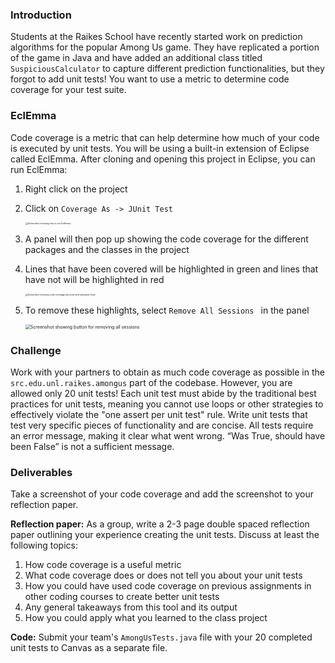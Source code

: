 ### Introduction

Students at the Raikes School have recently started work on prediction algorithms for the popular Among Us game. They have replicated a portion of the game in Java and have added an additional class titled `SuspiciousCalculator` to capture different prediction functionalities, but they forgot to add unit tests! You want to use a metric to determine code coverage for your test suite.

### EclEmma

Code coverage is a metric that can help determine how much of your code is executed by unit tests. You will be using a built-in extension of Eclipse called EclEmma. After cloning and opening this project in Eclipse, you can run EclEmma:

1. Right click on the project

2. Click on `Coverage As -> JUnit Test`

   <img src="../images/Step2.png" alt="Screenshot showing how to run EclEmma" style="zoom:25%;" />

3. A panel will then pop up showing the code coverage for the different packages and the classes in the project

4. Lines that have been covered will be highlighted in green and lines that have not will be highlighted in red

   <img src="../images/Step4.png" alt="Screenshot showing code coverage percents and red/green lines" style="zoom:25%;" />

5. To remove these highlights, select `Remove All Sessions ` in the panel

   <img src="../images/Step5.png" alt="Screenshot showing button for removing all sessions" style="zoom:50%;" />

### Challenge

Work with your partners to obtain as much code coverage as possible in the `src.edu.unl.raikes.amongus` part of the codebase. However, you are allowed only 20 unit tests! Each unit test must abide by the traditional best practices for unit tests, meaning you cannot use loops or other strategies to effectively violate the "one assert per unit test" rule. Write unit tests that test very specific pieces of functionality and are concise. All tests require an error message, making it clear what went wrong. “Was True, should have been False” is not a sufficient message.

### Deliverables

Take a screenshot of your code coverage and add the screenshot to your reflection paper.


**Reflection paper:** As a group, write a 2-3 page double spaced reflection paper outlining your experience creating the unit tests. Discuss at least the following topics:

1. How code coverage is a useful metric
2. What code coverage does or does not tell you about your unit tests
3. How you could have used code coverage on previous assignments in other coding courses to create better unit tests
4. Any general takeaways from this tool and its output
5. How you could apply what you learned to the class project


**Code:** Submit your team's `AmongUsTests.java` file with your 20 completed unit tests to Canvas as a separate file.
